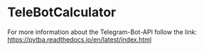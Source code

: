 # TeleBotCalculator

For more information about the Telegram-Bot-API follow the link:
  https://pytba.readthedocs.io/en/latest/index.html
